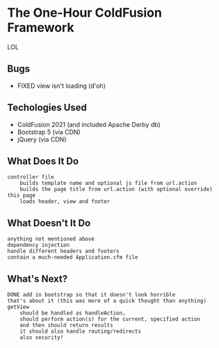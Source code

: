 # The One-Hour ColdFusion Framework 

LOL

## Bugs
* FIXED view isn't loading (d'oh)

## Techologies Used
* ColdFusion 2021 (and included Apache Derby db)
* Bootstrap 5 (via CDN)
* jQuery (via CDN)

## What Does It Do
```
controller file 
    builds template name and optional js file from url.action
    builds the page title from url.action (with optional override)
this page
    loads header, view and footer
```
## What Doesn't It Do
```
anything not mentioned above
dependency injection
handle different headers and footers
contain a much-needed Application.cfm file
```
## What's Next?
```
DONE add in bootstrap so that it doesn't look horrible
that's about it (this was more of a quick thought than anything)
getView 
    should be handled as handleAction, 
    should perform action(s) for the current, specified action 
    and then should return results
    it should also handle routing/redirects
    also security!
```
